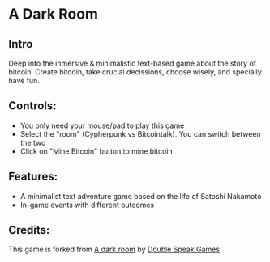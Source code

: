A Dark Room
===========

## Intro
Deep into the inmersive & minimalistic text-based game about the story of bitcoin. Create bitcoin, take crucial decissions, choose wisely, and specially have fun.

## Controls:
* You only need your mouse/pad to play this game
* Select the "room" (Cypherpunk vs Bitcointalk). You can switch between the two
* Click on "Mine Bitcoin" button to mine bitcoin 

## Features:
* A minimalist text adventure game based on the life of Satoshi Nakamoto
* In-game events with different outcomes

## Credits:
This game is forked from [A dark room](https://github.com/doublespeakgames/adarkroom) by [Double Speak Games](http://www.doublespeakgames.com/)